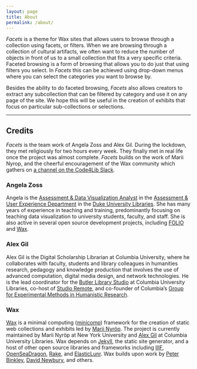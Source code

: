 ```yaml
---
layout: page
title: About
permalink: /about/
---
```


*Facets* is a theme for Wax sites that allows users to browse through a collection using facets, or filters. When we are browsing through a collection of cultural artifacts, we often want to reduce the number of objects in front of us to a small collection that fits a very specific criteria. Faceted browsing is a form of browsing that allows you to do just that using filters you select. In *Facets* this can be achieved using drop-down menus where you can select the categories you want to browse by.

Besides the ability to do faceted browsing, *Facets* also allows creators to extract any subcollection that can be filtered by category and use it on any page of the site. We hope this will be useful in the creation of exhibits that focus on particular sub-collections or selections.

---

## Credits 

*Facets* is the team work of Angela Zoss and Alex Gil. During the lockdown, they met religiously for two hours every week. They finally met in real life once the project was almost complete. *Facets* builds on the work of Marii Nyrop, and the cheerful encouragement of the Wax community which gathers on [a channel on the Code4Lib Slack](https://code4lib.slack.com/archives/C01DKQ44GE4).

### Angela Zoss

Angela is the [Assessment &amp; Data Visualization Analyst](https://library.duke.edu/about/directory/staff/angela.zoss) in the 
[Assessment &amp; User Experience Department](https://library.duke.edu/about/depts/assessment-user-experience) in the 
[Duke University Libraries](https://library.duke.edu/). She has many years of experience
in teaching and training, predominantly focusing on teaching data visualization to
university students, faculty, and staff. She is also active in several open
source development projects, including [FOLIO](https://github.com/folio-org/) and
[Wax](https://github.com/minicomp/wax).

### Alex Gil

Alex Gil is the Digital Scholarship Librarian at Columbia University, where he collaborates with faculty, students and library colleagues in humanities research, pedagogy and knowledge production that involves the use of advanced computation, digital media design, and network technologies. He is the lead coordinator for the [Butler Library Studio](https://studio.cul.columbia.edu/) at Columbia University Libraries, co-host of [Studio Remote](https://www.twitch.tv/culstudio), and co-founder of Columbia’s [Group for Experimental Methods in Humanistic Research](http://xpmethod.columbia.edu/).

### Wax 

[Wax](https://minicomp.github.io/wax/) is a minimal computing ([minicomp](https://github.com/minicomp)) framework for the creation of static web collections and exhibits led by [Marii Nyröp](http://marii.info/). The project is currently maintained by Marii Nyröp at New York University and [Alex Gil](https://github.com/elotroalex) at Columbia University Libraries. Wax depends on [Jekyll](https://jekyllrb.com), the static site generator, and a host of other open source libraries and frameworks including [IIIF](http://iiif.io), [OpenSeaDragon](https://openseadragon.github.io/), [Rake](https://ruby.github.io/rake/), and [ElasticLunr](http://elasticlunr.com/). Wax builds upon work by [Peter Binkley](https://github.com/pbinkley), [David Newbury](https://github.com/workergnome), and others.





